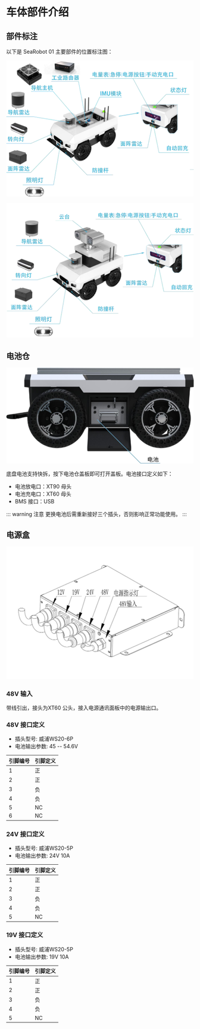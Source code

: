 # 车体部件介绍

## 部件标注

以下是 SeaRobot 01 主要部件的位置标注图：

![部件标注1](/images/searobot/media/image3.png)

![部件标注2](/images/searobot/media/image4.png)

## 电池仓

![电池仓](/images/searobot/media/image5.png)

底盘电池支持快拆，按下电池仓盖板即可打开盖板。电池接口定义如下：

- 电池放电口：XT90 母头
- 电池充电口：XT60 母头
- BMS 接口：USB

::: warning 注意
更换电池后需重新接好三个插头，否则影响正常功能使用。
:::

## 电源盒

![电源盒](/images/searobot/media/image6.png)

### 48V 输入

带线引出，接头为XT60 公头，接入电源通讯面板中的电源输出口。

### 48V 接口定义

- 插头型号: 威浦WS20-6P
- 电池输出参数: 45 -- 54.6V

| 引脚编号 | 引脚定义 |
|----------|----------|
| 1 | 正 |
| 2 | 正 |
| 3 | 负 |
| 4 | 负 |
| 5 | NC |
| 6 | NC |

### 24V 接口定义

- 插头型号: 威浦WS20-5P
- 电池输出参数: 24V 10A

| 引脚编号 | 引脚定义 |
|----------|----------|
| 1 | 正 |
| 2 | 正 |
| 3 | 负 |
| 4 | 负 |
| 5 | NC |

### 19V 接口定义

- 插头型号: 威浦WS20-5P
- 电池输出参数: 19V 10A

| 引脚编号 | 引脚定义 |
|----------|----------|
| 1 | 正 |
| 2 | 正 |
| 3 | 负 |
| 4 | 负 |
| 5 | NC | 